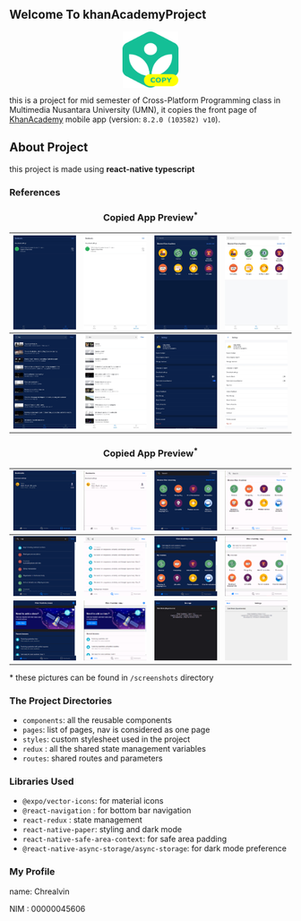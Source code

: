 ## Welcome To khanAcademyProject

<div style="display: flex; justify-content: center;">
    <img src="./assets/icons/art copy.svg" width="100px" height="100px">
</div>

this is a project for mid semester of Cross-Platform Programming class in Multimedia Nusantara University (UMN), it copies the front page of [KhanAcademy](https://play.google.com/store/apps/details?id=org.khanacademy.android&hl=en_CA) mobile app (version: `8.2.0 (103582) v10`).

## About Project

this project is made using **react-native typescript**

### References

<h3 style="text-align: center;">Copied App Preview<sup>*</sup> </h3>

|<img style="width: 100%; height: 100%;" src="./screenshots/references/bookmarks_dark.jpg" alt="" srcset="">|<img style="width: 100%; height: 100%;" src="./screenshots/references/bookmarks_light.jpg" alt="" srcset="">|<img style="width: 100%; height: 100%;" src="./screenshots/references/explore_no_search_dark.jpg" alt="" srcset="">|<img style="width: 100%; height: 100%;" src="./screenshots/references/explore_no_search_light.jpg" alt="" srcset="">|
|:---:|:---:|:---:|:---:|
|<img style="width: 100%; height: 100%;" src="./screenshots/references/explore_search_dark.jpg" alt="" srcset="">|<img style="width: 100%; height: 100%;" src="./screenshots/references/explore_search_light.jpg" alt="" srcset="">|<img style="width: 100%; height: 100%;" src="./screenshots/references/settings_dark.jpg" alt="" srcset="">|<img style="width: 100%; height: 100%;" src="./screenshots/references/settings_light.jpg" alt="" srcset="">|

<h3 style="text-align: center;">Copied App Preview<sup>*</sup> </h3>

|<img style="width: 100%; height: 100%;" src="./screenshots/previews/bookmarks_dark.PNG" alt="" srcset="" />|<img style="width: 100%; height: 100%;" src="./screenshots/previews/bookmarks_light.PNG" alt="" srcset="" />|<img style="width: 100%; height: 100%;" src="./screenshots/previews/explore_no_search_dark.PNG" alt="" srcset="" />|<img style="width: 100%; height: 100%;" src="./screenshots/previews/explore_no_search_light.PNG" alt="" srcset=""/>|
|:---:|:---:|:---:|:---:|
|<img style="width: 100%; height: 100%;" src="./screenshots/previews/explore_search_dark.PNG" alt="" srcset="">|<img style="width: 100%; height: 100%;" src="./screenshots/previews/explore_search_light.PNG" alt="" srcset="">|<img style="width: 100%; height: 100%;" src="./screenshots/previews/homepage_bottom_dark.PNG" alt="" srcset="">|<img style="width: 100%; height: 100%;" src="./screenshots/previews/homepage_bottom_light.PNG" alt="" srcset="">|
|<img style="width: 100%; height: 100%;" src="./screenshots/previews/homepage_top_dark.PNG" alt="" srcset="">|<img style="width: 100%; height: 100%;" src="./screenshots/previews/homepage_top_light.PNG" alt="" srcset="">|<img style="width: 100%; height: 100%;" src="./screenshots/previews/settings_dark.PNG" alt="" srcset="">|<img style="width: 100%; height: 100%;" src="./screenshots/previews/settings_light.PNG" alt="" srcset="">|

\* these pictures can be found in `/screenshots` directory

### The Project Directories

- `components`: all the reusable components
- `pages`: list of pages, nav is considered as one page
- `styles`: custom stylesheet used in the project
- `redux` : all the shared state management variables
- `routes`: shared routes and parameters

### Libraries Used

- `@expo/vector-icons`: for material icons
- `@react-navigation` : for bottom bar navigation
- `react-redux`       : state management
- `react-native-paper`: styling and dark mode
- `react-native-safe-area-context`: for safe area padding
- `@react-native-async-storage/async-storage`: for dark mode preference

### My Profile

name: Chrealvin

NIM : 00000045606
